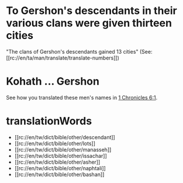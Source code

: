 # To Gershon's descendants in their various clans were given thirteen cities

"The clans of Gershon's descendants gained 13 cities" (See: [[rc://en/ta/man/translate/translate-numbers]])

# Kohath ... Gershon

See how you translated these men's names in [1 Chronicles 6:1](./01.md).

# translationWords

* [[rc://en/tw/dict/bible/other/descendant]]
* [[rc://en/tw/dict/bible/other/lots]]
* [[rc://en/tw/dict/bible/other/manasseh]]
* [[rc://en/tw/dict/bible/other/issachar]]
* [[rc://en/tw/dict/bible/other/asher]]
* [[rc://en/tw/dict/bible/other/naphtali]]
* [[rc://en/tw/dict/bible/other/bashan]]